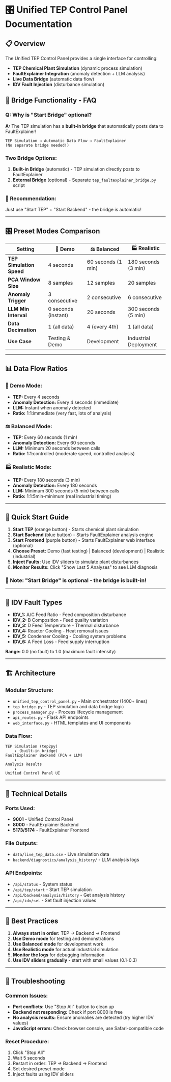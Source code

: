# 🎛️ Unified TEP Control Panel Documentation

## 📋 **Overview**

The Unified TEP Control Panel provides a single interface for controlling:
- **TEP Chemical Plant Simulation** (dynamic process simulation)
- **FaultExplainer Integration** (anomaly detection + LLM analysis)
- **Live Data Bridge** (automatic data flow)
- **IDV Fault Injection** (disturbance simulation)

## 🌉 **Bridge Functionality - FAQ**

### **Q: Why is "Start Bridge" optional?**

**A:** The TEP simulation has a **built-in bridge** that automatically posts data to FaultExplainer!

```
TEP Simulation → Automatic Data Flow → FaultExplainer
(No separate bridge needed!)
```

### **Two Bridge Options:**
1. **Built-in Bridge** (automatic) - TEP simulation directly posts to FaultExplainer
2. **External Bridge** (optional) - Separate `tep_faultexplainer_bridge.py` script

### **🎯 Recommendation:** 
Just use "Start TEP" + "Start Backend" - the bridge is automatic!

---

## 🎛️ **Preset Modes Comparison**

| Setting | 🚀 **Demo** | ⚖️ **Balanced** | 🏭 **Realistic** |
|---------|-------------|-----------------|------------------|
| **TEP Simulation Speed** | 4 seconds | 60 seconds (1 min) | 180 seconds (3 min) |
| **PCA Window Size** | 8 samples | 12 samples | 20 samples |
| **Anomaly Trigger** | 3 consecutive | 2 consecutive | 6 consecutive |
| **LLM Min Interval** | 0 seconds (instant) | 20 seconds | 300 seconds (5 min) |
| **Data Decimation** | 1 (all data) | 4 (every 4th) | 1 (all data) |
| **Use Case** | Testing & Demo | Development | Industrial Deployment |

---

## 📊 **Data Flow Ratios**

### **🚀 Demo Mode:**
- **TEP:** Every 4 seconds
- **Anomaly Detection:** Every 4 seconds (immediate)
- **LLM:** Instant when anomaly detected
- **Ratio:** 1:1:immediate (very fast, lots of analysis)

### **⚖️ Balanced Mode:**
- **TEP:** Every 60 seconds (1 min)
- **Anomaly Detection:** Every 60 seconds
- **LLM:** Minimum 20 seconds between calls
- **Ratio:** 1:1:controlled (moderate speed, controlled analysis)

### **🏭 Realistic Mode:**
- **TEP:** Every 180 seconds (3 min)
- **Anomaly Detection:** Every 180 seconds
- **LLM:** Minimum 300 seconds (5 min) between calls
- **Ratio:** 1:1:5min-minimum (real industrial timing)

---

## 🚀 **Quick Start Guide**

1. **Start TEP** (orange button) - Starts chemical plant simulation
2. **Start Backend** (blue button) - Starts FaultExplainer analysis engine
3. **Start Frontend** (purple button) - Starts FaultExplainer web interface (optional)
4. **Choose Preset:** Demo (fast testing) | Balanced (development) | Realistic (industrial)
5. **Inject Faults:** Use IDV sliders to simulate plant disturbances
6. **Monitor Results:** Click "Show Last 5 Analyses" to see LLM diagnosis

### **🎯 Note:** "Start Bridge" is optional - the bridge is built-in!

---

## 🔧 **IDV Fault Types**

- **IDV_1:** A/C Feed Ratio - Feed composition disturbance
- **IDV_2:** B Composition - Feed quality variation
- **IDV_3:** D Feed Temperature - Thermal disturbance
- **IDV_4:** Reactor Cooling - Heat removal issues
- **IDV_5:** Condenser Cooling - Cooling system problems
- **IDV_6:** A Feed Loss - Feed supply interruption

**Range:** 0.0 (no fault) to 1.0 (maximum fault intensity)

---

## 🏗️ **Architecture**

### **Modular Structure:**
- `unified_tep_control_panel.py` - Main orchestrator (1400+ lines)
- `tep_bridge.py` - TEP simulation and data bridge logic
- `process_manager.py` - Process lifecycle management
- `api_routes.py` - Flask API endpoints
- `web_interface.py` - HTML templates and UI components

### **Data Flow:**
```
TEP Simulation (tep2py) 
    ↓ (built-in bridge)
FaultExplainer Backend (PCA + LLM)
    ↓
Analysis Results
    ↓
Unified Control Panel UI
```

---

## 🔧 **Technical Details**

### **Ports Used:**
- **9001** - Unified Control Panel
- **8000** - FaultExplainer Backend
- **5173/5174** - FaultExplainer Frontend

### **File Outputs:**
- `data/live_tep_data.csv` - Live simulation data
- `backend/diagnostics/analysis_history/` - LLM analysis logs

### **API Endpoints:**
- `/api/status` - System status
- `/api/tep/start` - Start TEP simulation
- `/api/backend/analysis/history` - Get analysis history
- `/api/idv/set` - Set fault injection values

---

## 🎯 **Best Practices**

1. **Always start in order:** TEP → Backend → Frontend
2. **Use Demo mode** for testing and demonstrations
3. **Use Balanced mode** for development work
4. **Use Realistic mode** for actual industrial simulation
5. **Monitor the logs** for debugging information
6. **Use IDV sliders gradually** - start with small values (0.1-0.3)

---

## 🐛 **Troubleshooting**

### **Common Issues:**
- **Port conflicts:** Use "Stop All" button to clean up
- **Backend not responding:** Check if port 8000 is free
- **No analysis results:** Ensure anomalies are detected (try higher IDV values)
- **JavaScript errors:** Check browser console, use Safari-compatible code

### **Reset Procedure:**
1. Click "Stop All"
2. Wait 5 seconds
3. Restart in order: TEP → Backend → Frontend
4. Set desired preset mode
5. Inject faults using IDV sliders
